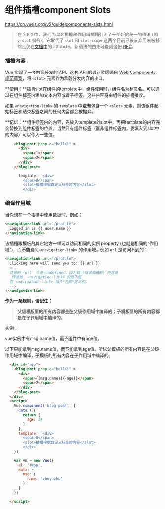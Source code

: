 # 组件插槽component Slots



https://cn.vuejs.org/v2/guide/components-slots.html



> 在 2.6.0 中，我们为具名插槽和作用域插槽引入了一个新的统一的语法 (即 `v-slot` 指令)。它取代了 `slot` 和 `slot-scope` 这两个目前已被废弃但未被移除且仍在[文档中](https://cn.vuejs.org/v2/guide/components-slots.html#废弃了的语法)的 attribute。新语法的由来可查阅这份 [RFC](https://github.com/vuejs/rfcs/blob/master/active-rfcs/0001-new-slot-syntax.md)。

### 插槽内容

Vue 实现了一套内容分发的 API，这套 API 的设计灵感源自 [Web Components 规范草案](https://github.com/w3c/webcomponents/blob/gh-pages/proposals/Slots-Proposal.md)，将 `<slot>` 元素作为承载分发内容的出口。



**使用：**插槽slot在组件的template中，组件使用时，组件名为标签名。可以通过在组件标签内添加文本内容或者子标签，这些内容将由组件的插槽接收。

如果 `<navigation-link>` 的 `template` 中**没有**包含一个 `<slot>` 元素，则该组件起始标签和结束标签之间的任何内容都会被抛弃。

**记忆：**组件标签内的内容，先放入template的slot中，再把template的内容完全替换到组件标签的位置。当然只有组件标签（而非组件标签内，要填入到slot中的内容）可以传入一些值。

```html
    <blog-post prop-c="hello!" >
      <div>
        <span>1</span>
        <span>2</span>
      </div>
    </blog-post>
```

```js
      template: `<div>
        <span>0</span>
        <slot>插槽接收自定义标签的内容</slot>
        </div>`
```



### 编译作用域

当你想在一个插槽中使用数据时，例如：

```html
<navigation-link url="/profile">
  Logged in as {{ user.name }}
</navigation-link>
```

该插槽跟模板的其它地方一样可以访问相同的实例 property (也就是相同的“作用域”)，而**不能**访问 `<navigation-link>` 的作用域。例如 `url` 是访问不到的：

```html
<navigation-link url="/profile">
  Clicking here will send you to: {{ url }}
  <!--
  这里的 `url` 会是 undefined，因为其 (指该插槽的) 内容是
  _传递给_ <navigation-link> 的而不是
  在 <navigation-link> 组件*内部*定义的。
  -->
</navigation-link>
```

**作为一条规则，请记住：**

> **父级模板里的所有内容都是在父级作用域中编译的；子模板里的所有内容都是在子作用域中编译的。**



实例：

vue实例中有msg.name值，而子组件中有age值。

以下只能拿到msg.name值，而不能拿到age值。所以父模板的所有内容是在父级作用域中编译，子模板的所有内容在子作用域中编译的。

```html
  <div id="app">
    <blog-post prop-c="hello!" >
      <div>
        <span>{{msg.name}}{{age}}</span>
        <span>2</span>
      </div>
    </blog-post>
  </div>
  <script>
    Vue.component('blog-post', {
      data (){
        return {
          age: 24
        }
      },
      template: `<div>
        <span>0</span>
        <slot>插槽接收自定义标签的内容</slot>
        </div>`
    })

    var vm = new Vue({
      el: '#app',
      data: {
        msg: {
          name: 'zhuyuzhu'
        }
      }
    })

  </script>
```




